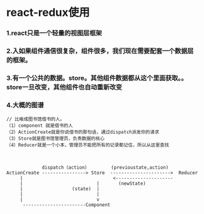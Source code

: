 # react-redux使用

### 1.react只是一个轻量的视图层框架

### 2.入如果组件通信很复杂，组件很多，我们现在需要配套一个数据层的框架。

### 3.有一个公共的数据。store。其他组件数据都从这个里面获取。。store一旦改变，其他组件也自动重新改变

### 4.大概的图谱
```
// 比喻成图书馆借书的人。
（1）component 就是借书的人
（2）ActionCreate就是你说借书的那句话，通过dispatch派发你的请求
（3）Store就是图书馆管理员，负责数据的核心
（4）Reducer就是一个小本，管理员不能把所有的记录都记住，所以从这里查找



             dispatch（action）        (previoustate,action)
ActionCreate ----------------> Store  ---------------------->  Reducer
     |                                 <---------------------
     |                           |       (newState)
     |                  (state)  |
     |                           |
     |                           v
      -----------------------Component
```
